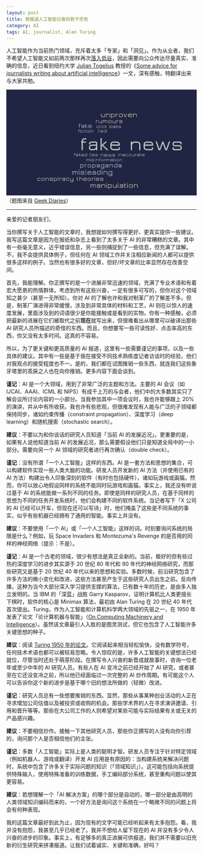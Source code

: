 ```yaml
---
layout: post
title: 致报道人工智能记者的若干忠告
category: AI
tags: AI, journalist, Alan Turing
---
```


人工智能作为当前热门领域，充斥着太多「专家」和「洞见」。作为从业者，我们不希望人工智能又如前两次那样再次[落入低谷](https://en.wikipedia.org/wiki/History_of_artificial_intelligence)，因此需要向公众传达尽量真实、准确的信息，近日看到纽约大学 [Julian Togelius](https://en.wikipedia.org/wiki/Julian_Togelius) 教授的《[Some advice for journalists writing about artificial intelligence](http://togelius.blogspot.com/2017/07/some-advice-for-journalists-writing.html)》一文，深有感触，特翻译出来与大家共勉。

![fake news](/images/fake-news.jpg)
（题图来自 [Geek Diaries](http://www.tasosmartidis.com/)）

---

亲爱的记者朋友们，

当你撰写关于人工智能的文章时，我想就如何撰写得更好、更真实提供一些建议。我写这篇文章是因为在报纸和杂志上看到了太多关于 AI 的非常糟糕的文章。其中有一些毫无意义，近乎错误信息，另一些则捕捉到了一些信息，但充满了误解。不，我不会提供具体例子，但任何在 AI 领域工作并关注相应新闻的人都可以提供很多这样的例子。当然也有很多好的文章，但好/坏文章的比率显然存在改善空间。

首先，我能理解。你正撰写的是一个进展非常迅速的领域，充满了专业术语和有着宏大愿景的热情群体。考虑到所有这些兴奋，一定有很多可写的，但你对这个领域知之甚少（甚至一无所知）。你对 AI 的了解也许和我对制革厂的了解差不多。但是，制革厂演进得非常缓慢，涉及到非常具体的材料和工艺，AI 则在以惊人的速度发展，里面涉及到的词语很少是你能接触或是看到的实物。你有一种感触，必须把最新的进展在它们被取代之前**现在**就写出来，但很难看出从哪里可以破译出那些 AI 研究人员所描述的奇怪的东西。而且，你想要写一些可读性好、点击率高的东西，你又没有太多时间。这真的不容易。

所以，为了更关键和更高质量的 AI 报道，这里有一些需要谨记的事项，以及一些具体的建议。其中有一些是基于我在接受不同技术熟练度记者访谈时的经验，他们对我观点的接受程度也不一。是的，我们都在试图推销一些东西，就连我们这些象牙塔里的乖戾之人也在向你推销。更多内容下面会谈到。

**谨记**：AI 是一个大领域，用到了非常广泛的主题和方法。主要的 AI 会议（如 IJCAI、AAAI、ICML 和 NIPS）有成千上万的与会者，他们中的大多数其实只了解会议所讨论内容的一小部分。当我参加其中一项会议时，我也许能够跟上 20% 的演讲，并从中有所收获。我也许有些悲观，但很难发现有人能与广泛的子领域都保持同步，诸如约束传播（constraint propagation）、深度学习（deep learning）和随机搜索（stochastic search）。

**建议**：不要以为和你谈话的研究人员知道「当前 AI 的发展近况」。更重要的是，如果有人说他知道当前 AI 的发展近况，那么需要假设他们只是知道全局中的一小部分。需要向另一个 AI 领域的研究者进行再次确认（double check）。

**谨记**：没有所谓「一个人工智能」这样的东西。AI 是一套方法和思想的集合，可以构建软件实现一些人类大脑的功能。研发人员开发新的 AI 方法（并使用已有的 AI 方法）构建出令人印象深刻的软件（有时也包括硬件），诸如玩游戏或画猫。然而，你可以放心地假设同样的系统不能同时玩游戏和画猫。事实上，我还没有听说过基于 AI 的系统能做一系列不同的任务。即使是同样的研究人员，在基于同样的思想为不同的任务开发系统时，他们会构建不同的软件系统。当记者写下「X 公司的 AI 已经可以开车，但现在还可以写诗」时，他们掩盖了这些是不同系统的事实，似乎有些机器已经拥有了通用的智能。事实上并没有。

**建议**：不要使用「一个 AI」或「一个人工智能」这样的词。时刻要询问系统的局限是什么？例如，玩 Space Invaders 和 Montezuma's Revenge 的是否用的同样的神经网络（提示：不是）。

**谨记**：AI 是一个古老的领域，很少有想法是真正全新的。当前，极好的但有些过热的深度学习的进步其实源于 20 世纪 80 年代和 90 年代的神经网络研究，而那些研究又是基于 20 世纪 40 年代以来的思想和实验。多数时候，前沿研究包含了许多方法的微小变化和改进，这些方法甚至产生于这些研究人员出生之前。反向传播，这种为当今大部分深入学习提供支撑的算法，已有数十年的历史，是由多人独立发明的。当 IBM 的「深蓝」战胜 Garry Kasparov，证明计算机比人类更擅长下棋时，软件的核心是 Minimax 算法，最初由 Alan Turing 在 20 世纪 40 年代首次提出。Turing，作为人工智能和计算机科学两大领域的先驱之一，在 1950 年发表了论文「论计算机器与智能」（[On Computing Machinery and Intelligence](http://www.loebner.net/Prizef/TuringArticle.html)）。虽然该文章最引人入胜的是图灵测试，但它也包含了人工智能许多关键思想的种子。

**建议**：阅读 [Turing 1950 年的论文](http://www.loebner.net/Prizef/TuringArticle.html)。它阅读起来相当轻松愉快，没有数学符号，任何技术术语也都可以被轻易忽略。令人惊叹的是，许多人工智能的关键想法已经就位，尽管当时还处于萌芽阶段。在撰写令人兴奋的新晋成就故事时，咨询一位老年或至少中年的 AI 研究人员。有些人在 AI 变冷之前已经开始了 AI 研究，或者甚至在它还没变冷之前，所以他已经面临过一次完整的 AI 炒作周期。有可能这个人可以告诉你这个新的进步是基于哪个旧的想法所做的（轻微）改进。

**谨记**：研究人员总有一些想要推销的东西。显然，那些从事某种创业活动的人正在寻求增加公司估值以及被投资或收购的机会。那些学术界的人在寻求演讲邀请、引用和晋升等等。那些在大公司工作的人则希望对某些可能与实际结果有关或无关的产品感兴趣。

**建议**：不要相信炒作。接触一下其他研究人员，那些你正撰写的人没有向你引荐的，询问那个人是否相信他们的主张。

**谨记**：多数「人工智能」实际上是人类的聪明才智。研发人员专注于针对特定领域（例如机器人、游戏或翻译）开发 AI 应用是有原因的：当构建系统来解决问题时，系统中包含了许多关于实际问题的知识（「领域知识」）。这可能包括向系统提供特殊输入，使用特殊准备的训练数据，手工编码部分系统，甚至重构问题以使其更容易。

**建议**：若想理解一个「AI 解决方案」的哪个部分是自动的，哪一部分是由高明的人类领域知识编码而来的，一个好方法是询问这个系统在一个略微不同的问题上将会有何种表现。

我的这篇文章最好到此为止，因为现有的文字可能已经听起来有太多抱怨。看，我并没有抱怨，我甚至几乎已经老了。我并不想给人留下现在的 AI 并没有多少令人兴奋的进步的印象。事实上，有足够多的真正进展可供报道，我们并不需要以旧充新的衍生研究来拼凑报道。让我们试着诚实、关键和准确，好吗？